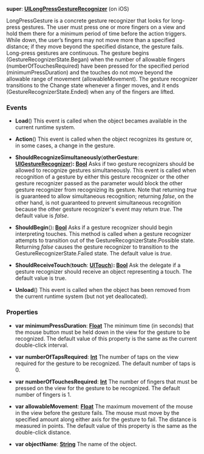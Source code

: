 **super**: **[UILongPressGestureRecognizer](UILongPressGestureRecognizer.md)** (on iOS)

LongPressGesture is a concrete gesture recognizer that looks for long-press gestures. The user must press one or more fingers on a view and hold them there for a minimum period of time before the action triggers. While down, the user’s fingers may not move more than a specified distance; if they move beyond the specified distance, the gesture fails. Long-press gestures are continuous. The gesture begins (GestureRecognizerState.Began) when the number of allowable fingers (numberOfTouchesRequired) have been pressed for the specified period (minimumPressDuration) and the touches do not move beyond the allowable range of movement (allowableMovement). The gesture recognizer transitions to the Change state whenever a finger moves, and it ends (GestureRecognizerState.Ended) when any of the fingers are lifted.

### Events

* **Load**()
This event is called when the object becames available in the current runtime system.

* **Action**()
This event is called when the object recognizes its gesture or, in some cases, a change in the gesture.

* **ShouldRecognizeSimultaneously**(**otherGesture**: **[UIGestureRecognizer](UIGestureRecognizer.md)**)<strong>: [Bool](../gravity/bool.md)</strong> 
Asks if two gesture recognizers should be allowed to recognize gestures simultaneously. This event is called when recognition of a gesture by either this gesture recognizer or the other gesture recognizer passed as the parameter would block the other gesture recognizer from recognizing its gesture. Note that returning <i>true</i> is guaranteed to allow simultaneous recognition; returning <i>false</i>, on the other hand, is not guaranteed to prevent simultaneous recognition because the other gesture recognizer's event may return <i>true</i>. The default value is <i>false</i>.

* **ShouldBegin**()<strong>: [Bool](../gravity/bool.md)</strong> 
Asks if a gesture recognizer should begin interpreting touches. This method is called when a gesture recognizer attempts to transition out of the GestureRecognizerState.Possible state. Returning <i>false</i> causes the gesture recognizer to transition to the GestureRecognizerState.Failed state. The default value is <i>true</i>.

* **ShouldReceiveTouch**(**touch**: **[UITouch](UITouch.md)**)<strong>: [Bool](../gravity/bool.md)</strong> 
Ask the delegate if a gesture recognizer should receive an object representing a touch. The default value is true.

* **Unload**()
This event is called when the object has been removed from the current runtime system (but not yet deallocated).



### Properties

* **var** **minimumPressDuration**: **[Float](../gravity/float.md)**
The minimum time (in seconds) that the mouse button must be held down in the view for the gesture to be recognized. The default value of this property is the same as the current double-click interval.

* **var** **numberOfTapsRequired**: **[Int](../gravity/int.md)**
The number of taps on the view required for the gesture to be recognized. The default number of taps is 0.

* **var** **numberOfTouchesRequired**: **[Int](../gravity/int.md)**
The number of fingers that must be pressed on the view for the gesture to be recognized. The default number of fingers is 1.

* **var** **allowableMovement**: **[Float](../gravity/float.md)**
The maximum movement of the mouse in the view before the gesture fails. The mouse must move by the specified amount along either axis for the gesture to fail. The distance is measured in points. The default value of this property is the same as the double-click distance.

* **var** **objectName**: **[String](../gravity/string.md)**
The name of the object.






